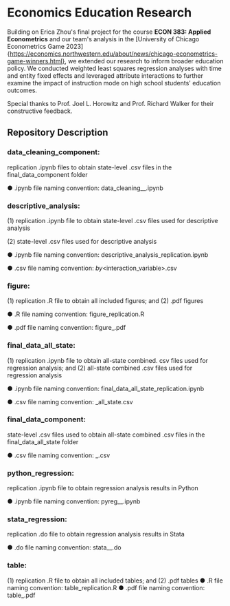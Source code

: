 # Economics Education Research
Building on Erica Zhou's final project for the course **ECON 383: Applied Econometrics** and our team's analysis in the [University of Chicago Econometrics Game 2023]{https://economics.northwestern.edu/about/news/chicago-econometrics-game-winners.html}, we extended our research to inform broader education policy. We conducted weighted least squares regression analyses with time and entity fixed effects and leveraged attribute interactions to further examine the impact of instruction mode on high school students' education outcomes.

Special thanks to Prof. Joel L. Horowitz and Prof. Richard Walker for their constructive feedback.

## Repository Description

### data_cleaning_component: 

replication .ipynb files to obtain state-level .csv files in the final_data_component folder

● .ipynb file naming convention: data_cleaning_<outcome>_<state>.ipynb

### descriptive_analysis: 

(1) replication .ipynb file to obtain state-level .csv files used for descriptive analysis 

(2) state-level .csv files used for descriptive analysis

● .ipynb file naming convention: descriptive_analysis_replication.ipynb

● .csv file naming convention: <outcome>_by_<interaction_variable>.csv

### figure: 

(1) replication .R file to obtain all included figures; and (2) .pdf figures

● .R file naming convention: figure_replication.R

● .pdf file naming convention: figure_<number>.pdf

### final_data_all_state: 

(1) replication .ipynb file to obtain all-state combined. csv files used for regression analysis; and (2) all-state combined .csv files used for regression analysis

● .ipynb file naming convention: final_data_all_state_replication.ipynb

● .csv file naming convention: <outcome>_all_state.csv

### final_data_component: 

state-level .csv files used to obtain all-state combined .csv files in the final_data_all_state folder

● .csv file naming convention: <outcome>_<state>.csv

### python_regression: 

replication .ipynb file to obtain regression analysis results in Python

● .ipynb file naming convention: pyreg_<regression type>_<outcome>.ipynb

### stata_regression: 

replication .do file to obtain regression analysis results in Stata

● .do file naming convention: stata_<regression type>_<outcome>.do

### table: 

(1) replication .R file to obtain all included tables; and (2) .pdf tables
● .R file naming convention: table_replication.R
● .pdf file naming convention: table_<number>.pdf

